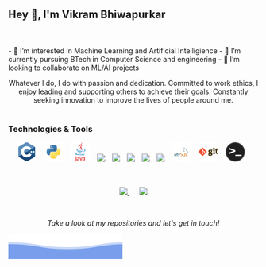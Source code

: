 <h2>Hey 👋, I'm Vikram Bhiwapurkar</h2>

<br />
<br>
- 👀 I’m interested in Machine Learning and Artificial Intelligience
- 🌱 I’m currently pursuing BTech in Computer Science and engineering 
- 💞️ I’m looking to collaborate on ML/AI projects


<p align="center">
Whatever I do, I do with passion and dedication. Committed to work ethics, I enjoy leading and supporting others to achieve their goals. Constantly seeking innovation to improve the lives of people around me.
<br><br> 

<h3>Technologies & Tools </h3>
<div height='1000px' width='70px' align="center">
  <code style="margin-right: 10px;"><img height="40" src="https://raw.githubusercontent.com/github/explore/80688e429a7d4ef2fca1e82350fe8e3517d3494d/topics/cpp/cpp.png"></code> 
  <code style="margin-right: 10px;"><img height="40" src="https://raw.githubusercontent.com/github/explore/80688e429a7d4ef2fca1e82350fe8e3517d3494d/topics/python/python.png"></code>  
  <code style="margin-right: 10px;"><img height="40" src="https://raw.githubusercontent.com/devicons/devicon/master/icons/java/java-original-wordmark.svg"></code> 
  <code style="margin-right: 10px;"><img height="40" src="https://upload.wikimedia.org/wikipedia/commons/1/1a/NumPy_logo.svg"></code>
  <code style="margin-right: 10px;"><img height="40" src="https://upload.wikimedia.org/wikipedia/commons/e/ed/Pandas_logo.svg"></code>
  <code style="margin-right: 10px;"><img height="40" src="https://upload.wikimedia.org/wikipedia/commons/0/05/Scikit_learn_logo_small.svg"></code>
  <code style="margin-right: 10px;"><img height="40" src="https://upload.wikimedia.org/wikipedia/commons/2/2d/Tensorflow_logo.svg"></code>
  <code style="margin-right: 10px;"><img height="40" src="https://seaborn.pydata.org/_static/logo-wide-lightbg.svg"></code>
  <code style="margin-right: 10px;"><img height="40" src="https://raw.githubusercontent.com/github/explore/80688e429a7d4ef2fca1e82350fe8e3517d3494d/topics/mysql/mysql.png"></code> 
  <code style="margin-right: 10px;"><img height="40" src="https://raw.githubusercontent.com/github/explore/80688e429a7d4ef2fca1e82350fe8e3517d3494d/topics/git/git.png"></code> 
  <code style="margin-right: 10px;"><img height="40" src="https://raw.githubusercontent.com/github/explore/80688e429a7d4ef2fca1e82350fe8e3517d3494d/topics/terminal/terminal.png"></code>
</div>
<br><br>

<p align="center">
  <a href="mailto:your_email@example.com">
    <img src="https://img.shields.io/badge/-Email-red?style=flat-square&logo=Gmail&logoColor=white&link="mailto:your_email@example.com" />
  </a>
  &nbsp;&nbsp;&nbsp;&nbsp;
  <a href="https://www.linkedin.com/in/vikram-bhiwapurkar/">
    <img src="https://img.shields.io/badge/-Vikram Bhiwapurkar-blue?style=flat-square&logo=Linkedin&logoColor=white&link="https://www.linkedin.com/in/vikram-bhiwapurkar/" />
  </a>
</p>

  <br>
<p align="center">
 <i>Take a look at my repositories and let's get in touch!</i>
</p>


![Vikram Bhiwapurkar](https://raw.githubusercontent.com/VikramBhiwapurkar/VikramBhiwapurkar/main/bottom_header.svg)
<br>
